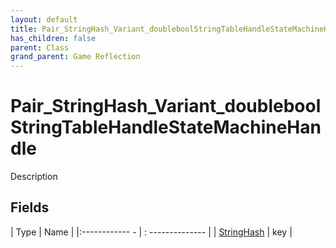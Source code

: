 ```yaml
---
layout: default
title: Pair_StringHash_Variant_doubleboolStringTableHandleStateMachineHandle
has_children: false
parent: Class
grand_parent: Game Reflection
---
```

# Pair_StringHash_Variant_doubleboolStringTableHandleStateMachineHandle
Description 

## Fields
| Type | Name |
|:------------ - | : -------------- |
| [StringHash](game-reflection/classes/string_hash.md) | key |

